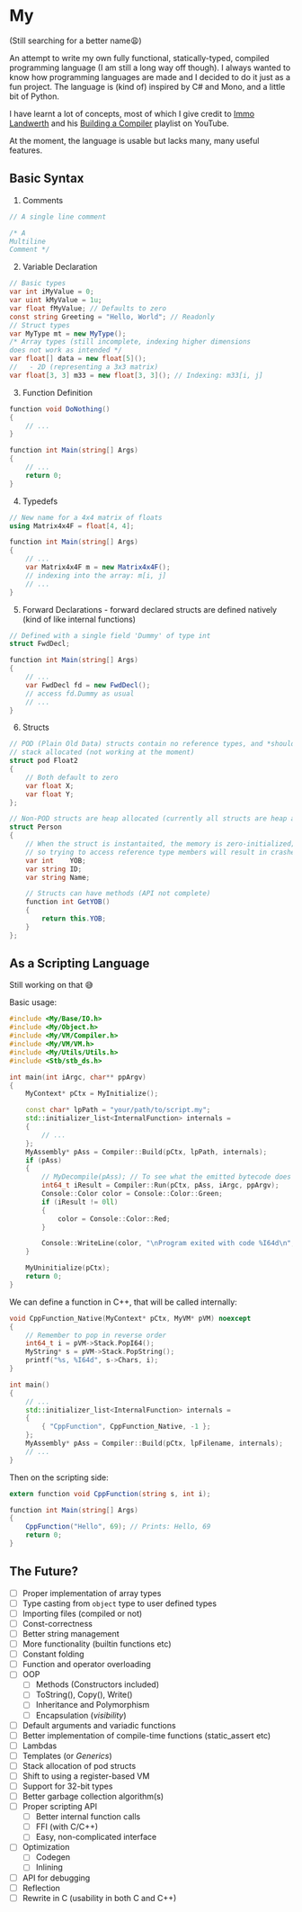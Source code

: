 # **My**
(Still searching for a better name😩)

An attempt to write my own fully functional, statically-typed, compiled programming language (I am still a long way off though).
I always wanted to know how programming languages are made and I
decided to do it just as a fun project.
The language is (kind of) inspired by C# and Mono, and a little bit of Python.

I have learnt a lot of concepts, most of which I give credit to [Immo Landwerth](https://www.youtube.com/@ImmoLandwerth) and
his [Building a Compiler](https://www.youtube.com/playlist?list=PLRAdsfhKI4OWNOSfS7EUu5GRAVmze1t2y) playlist on YouTube.

At the moment, the language is usable but lacks many, many useful features.

## Basic Syntax
1. Comments
```C#
// A single line comment

/* A
Multiline
Comment */
```
2. Variable Declaration
```C#
// Basic types
var int iMyValue = 0;
var uint kMyValue = 1u;
var float fMyValue; // Defaults to zero
const string Greeting = "Hello, World"; // Readonly
// Struct types
var MyType mt = new MyType();
/* Array types (still incomplete, indexing higher dimensions
does not work as intended */
var float[] data = new float[5]();
//   - 2D (representing a 3x3 matrix)
var float[3, 3] m33 = new float[3, 3](); // Indexing: m33[i, j]

```

3. Function Definition
```C#
function void DoNothing()
{
    // ...
}

function int Main(string[] Args)
{
    // ...
    return 0;
}
```

4. Typedefs
```C#
// New name for a 4x4 matrix of floats
using Matrix4x4F = float[4, 4];

function int Main(string[] Args)
{
    // ...
    var Matrix4x4F m = new Matrix4x4F();
    // indexing into the array: m[i, j]
    // ...
}

```

5. Forward Declarations - forward declared structs are defined natively (kind of like internal functions)
```C#
// Defined with a single field 'Dummy' of type int
struct FwdDecl;

function int Main(string[] Args)
{
    // ...
    var FwdDecl fd = new FwdDecl();
    // access fd.Dummy as usual
    // ...
}

```

6. Structs
```C#
// POD (Plain Old Data) structs contain no reference types, and *should* be
// stack allocated (not working at the moment)
struct pod Float2
{
    // Both default to zero
    var float X;   
    var float Y;
};

// Non-POD structs are heap allocated (currently all structs are heap allocated)
struct Person
{
    // When the struct is instantaited, the memory is zero-initialized;
    // so trying to access reference type members will result in crashes
    var int    YOB; 
    var string ID; 
    var string Name; 

    // Structs can have methods (API not complete)
    function int GetYOB()
    {
        return this.YOB;
    }
};
```

## As a Scripting Language
Still working on that 😅

Basic usage:
```C++
#include <My/Base/IO.h>
#include <My/Object.h>
#include <My/VM/Compiler.h>
#include <My/VM/VM.h>
#include <My/Utils/Utils.h>
#include <Stb/stb_ds.h>

int main(int iArgc, char** ppArgv)
{
	MyContext* pCtx = MyInitialize();

    const char* lpPath = "your/path/to/script.my";
    std::initializer_list<InternalFunction> internals = 
    {
        // ...
    };
	MyAssembly* pAss = Compiler::Build(pCtx, lpPath, internals);
	if (pAss)
	{
		// MyDecompile(pAss); // To see what the emitted bytecode does
		int64_t iResult = Compiler::Run(pCtx, pAss, iArgc, ppArgv);
        Console::Color color = Console::Color::Green;
        if (iResult != 0ll)
        {
            color = Console::Color::Red;
        }

        Console::WriteLine(color, "\nProgram exited with code %I64d\n", iResult);
	}

	MyUninitialize(pCtx);
	return 0;
}
```
We can define a function in C++, that will be called internally:
```C++
void CppFunction_Native(MyContext* pCtx, MyVM* pVM) noexcept
{
    // Remember to pop in reverse order
    int64_t i = pVM->Stack.PopI64();
    MyString* s = pVM->Stack.PopString();
    printf("%s, %I64d", s->Chars, i);
}

int main()
{
    // ...
    std::initializer_list<InternalFunction> internals =
    {
        { "CppFunction", CppFunction_Native, -1 };
    };
    MyAssembly* pAss = Compiler::Build(pCtx, lpFilename, internals);
    // ...
}

```
Then on the scripting side:
```C#
extern function void CppFunction(string s, int i);

function int Main(string[] Args)
{
    CppFunction("Hello", 69); // Prints: Hello, 69
    return 0;
}

```

## The Future?
- [ ] Proper implementation of array types
- [ ] Type casting from `object` type to user defined types
- [ ] Importing files (compiled or not)
- [ ] Const-correctness
- [ ] Better string management
- [ ] More functionality (builtin functions etc)
- [ ] Constant folding
- [ ] Function and operator overloading
- [ ] OOP
	- [ ] Methods (Constructors included)
    - [ ] ToString(), Copy(), Write()
	- [ ] Inheritance and Polymorphism
	- [ ] Encapsulation (*visibility*)
- [ ] Default arguments and variadic functions
- [ ] Better implementation of compile-time functions (static_assert etc)
- [ ] Lambdas
- [ ] Templates (or *Generics*)
- [ ] Stack allocation of pod structs
- [ ] Shift to using a register-based VM
- [ ] Support for 32-bit types
- [ ] Better garbage collection algorithm(s)
- [ ] Proper scripting API
    - [ ] Better internal function calls
    - [ ] FFI (with C/C++)
    - [ ] Easy, non-complicated interface
- [ ] Optimization
    - [ ] Codegen
    - [ ] Inlining
- [ ] API for debugging
- [ ] Reflection
- [ ] Rewrite in C (usability in both C and C++)
